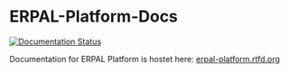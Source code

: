 # ERPAL-Platform-Docs
[![Documentation Status](https://readthedocs.org/projects/erpal-platform/badge/?version=latest)](https://readthedocs.org/projects/erpal-platform/?badge=latest)

Documentation for ERPAL Platform is hostet here: [erpal-platform.rtfd.org](http://erpal-platform.rtfd.org)
